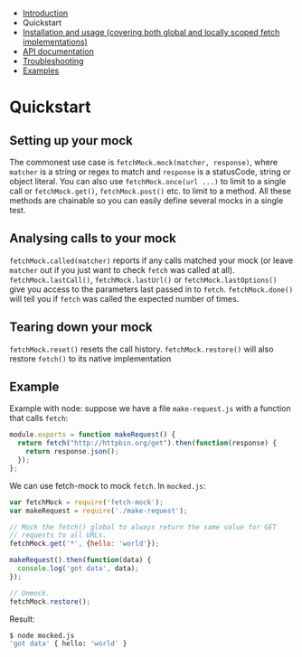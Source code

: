 - [Introduction](/fetch-mock)
- Quickstart
- [Installation and usage (covering both global and locally scoped fetch implementations)](/fetch-mock/installation)
- [API documentation](/fetch-mock/api)
- [Troubleshooting](/fetch-mock/troubleshooting)
- [Examples](/fetch-mock/examples)

# Quickstart

## Setting up your mock

The commonest use case is `fetchMock.mock(matcher, response)`, where `matcher` is a string or regex to match and `response` is a statusCode, string or object literal. You can also use `fetchMock.once(url ...)` to limit to a single call or `fetchMock.get()`, `fetchMock.post()` etc. to limit to a method. All these methods are chainable so you can easily define several mocks in a single test.

## Analysing calls to your mock
`fetchMock.called(matcher)` reports if any calls matched your mock (or leave `matcher` out if you just want to check `fetch` was called at all). `fetchMock.lastCall()`, `fetchMock.lastUrl()` or `fetchMock.lastOptions()` give you access to the parameters last passed in to `fetch`. `fetchMock.done()` will tell you if `fetch` was called the expected number of times.

## Tearing down your mock
`fetchMock.reset()` resets the call history. `fetchMock.restore()` will also restore `fetch()` to its native implementation

## Example
Example with node: suppose we have a file `make-request.js` with a function that calls `fetch`:

```js
module.exports = function makeRequest() {
  return fetch("http://httpbin.org/get").then(function(response) {
    return response.json();
  });
};
```

We can use fetch-mock to mock `fetch`. In `mocked.js`:

```js
var fetchMock = require('fetch-mock');
var makeRequest = require('./make-request');

// Mock the fetch() global to always return the same value for GET
// requests to all URLs.
fetchMock.get('*', {hello: 'world'});

makeRequest().then(function(data) {
  console.log('got data', data);
});

// Unmock.
fetchMock.restore();
```

Result:

```bash
$ node mocked.js
'got data' { hello: 'world' } 
```
